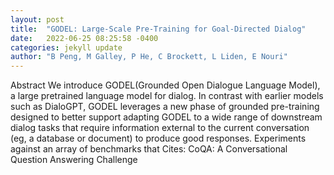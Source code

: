 ```yaml
---
layout: post
title:  "GODEL: Large-Scale Pre-Training for Goal-Directed Dialog"
date:   2022-06-25 08:25:58 -0400
categories: jekyll update
author: "B Peng, M Galley, P He, C Brockett, L Liden, E Nouri"
---
```

Abstract We introduce GODEL(Grounded Open Dialogue Language Model), a large pretrained language model for dialog. In contrast with earlier models such as DialoGPT, GODEL leverages a new phase of grounded pre-training designed to better support adapting GODEL to a wide range of downstream dialog tasks that require information external to the current conversation (eg, a database or document) to produce good responses. Experiments against an array of benchmarks that 
Cites: CoQA: A Conversational Question Answering Challenge